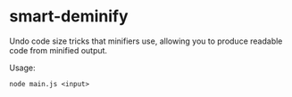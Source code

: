 # smart-deminify

Undo code size tricks that minifiers use, allowing you to produce readable code from minified output.

Usage:

`node main.js <input>`